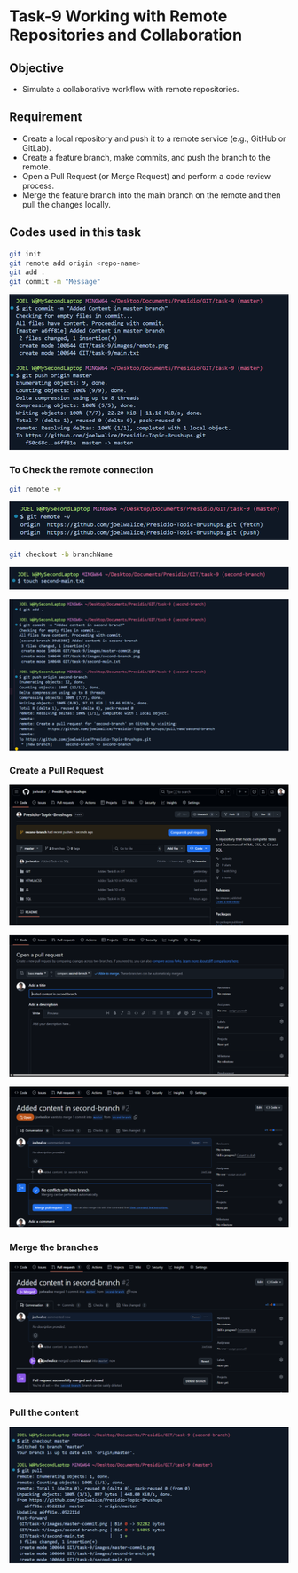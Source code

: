 # Task-9 Working with Remote Repositories and Collaboration

## Objective

- Simulate a collaborative workflow with remote repositories.

## Requirement

- Create a local repository and push it to a remote service (e.g., GitHub or GitLab).
- Create a feature branch, make commits, and push the branch to the remote.
- Open a Pull Request (or Merge Request) and perform a code review process.
- Merge the feature branch into the main branch on the remote and then pull the changes locally.

## Codes used in this task

```sh
git init
git remote add origin <repo-name>
git add .
git commit -m "Message"
```

![Initial](images/master-commit.png)

### To Check the remote connection

```sh
git remote -v
```

![Remote](images/remote.png)

```sh
git checkout -b branchName
```

![Second-Commit](images/second-branch.png)

![Second-commit](images/second-commit.png)

### Create a Pull Request

![Step1](images/pull-request.png)

![Step2](images/pull-step-1.png)

![Step3](images/pull-step-2.png)

### Merge the branches

![Merge](images/merged.png)

### Pull the content

![Pull](images/pulled-content.png)